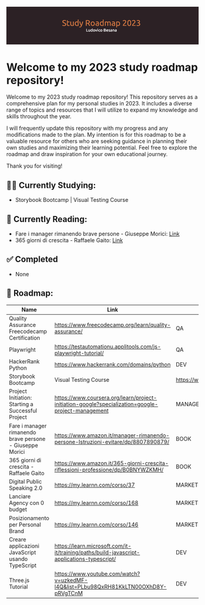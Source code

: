 ![github-header-image](github-header-image.png)

# Welcome to my 2023 study roadmap repository!

Welcome to my 2023 study roadmap repository! This repository serves as a comprehensive plan for my personal studies in 2023. It includes a diverse range of topics and resources that I will utilize to expand my knowledge and skills throughout the year.

I will frequently update this repository with my progress and any modifications made to the plan. My intention is for this roadmap to be a valuable resource for others who are seeking guidance in planning their own studies and maximizing their learning potential. Feel free to explore the roadmap and draw inspiration for your own educational journey.

Thank you for visiting!

## 👨‍🎓 Currently Studying:
- Storybook Bootcamp | Visual Testing Course

## 📖 Currently Reading:

- Fare i manager rimanendo brave persone - Giuseppe Morici: [Link](https://www.amazon.it/manager-rimanendo-persone-Istruzioni-evitare/dp/8807890879/)
- 365 giorni di crescita - Raffaele Gaito: [Link](https://www.amazon.it/365-giorni-crescita-riflessioni-professione/dp/B0BNYWZKMH/)

## ✅ Completed 
- None

## 📍 Roadmap:

|  Name 	| Link | Category  	|
|---	|---	|---	|
| Quality Assurance Freecodecamp Certification  	|  https://www.freecodecamp.org/learn/quality-assurance/ 	|  QA 	|
|  Playwright 	|  https://testautomationu.applitools.com/js-playwright-tutorial/ 	|  QA 	|
| HackerRank Python  	| https://www.hackerrank.com/domains/python  	|  DEV  	|
| Storybook Bootcamp | Visual Testing Course  	| https://www.udemy.com/course/storybook/learn/lecture/22572162  	|  DEV  	|
| Project Initiation: Starting a Successful Project  	|  https://www.coursera.org/learn/project-initiation-google?specialization=google-project-management 	|  MANAGEMENT 	|
| Fare i manager rimanendo brave persone - Giuseppe Morici  	|  https://www.amazon.it/manager-rimanendo-persone-Istruzioni-evitare/dp/8807890879/ 	| BOOK  	|
| 365 giorni di crescita - Raffaele Gaito  	|  https://www.amazon.it/365-giorni-crescita-riflessioni-professione/dp/B0BNYWZKMH/ 	|  BOOK 	|
|  Digital Public Speaking 2.0 	|  https://my.learnn.com/corso/37 	|  MARKETING 	|
|  Lanciare Agency con 0 budget 	|  https://my.learnn.com/corso/168 	|  MARKETING 	|
|  Posizionamento per Personal Brand 	|  https://my.learnn.com/corso/146 	|  MARKETING 	|
| Creare applicazioni JavaScript usando TypeScript  	| https://learn.microsoft.com/it-it/training/paths/build-javascript-applications-typescript/  	|  DEV  	|
| Three.js Tutorial  	| https://www.youtube.com/watch?v=uzkedMF-l4Q&list=PLbu98QxRH81KkLTN00OXhD8Y-pRVgTCnM 	|  DEV  	|




